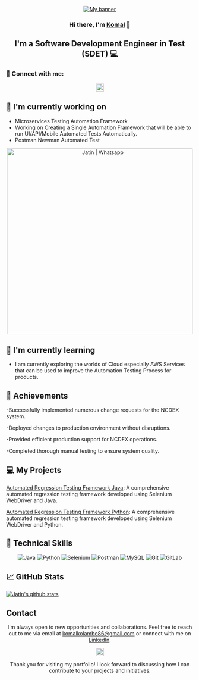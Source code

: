 <p align="center">
  <a href="https://www.linkedin.com/in/komal-kolambe" target="_blank" rel="noreferrer">
    <img src="https://raw.githubusercontent.com/komalKolambe/komalKolambe.github.io/main/images/banner.png" alt="My banner">
  </a>
</p>

<h3 align="center">Hi there, I'm <a href="https://www.linkedin.com/in/komal-kolambe" target="_blank" rel="noreferrer">Komal</a> 👋</h3>

<h2 align="center">I'm a Software Development Engineer in Test (SDET) 💻<!--, Avid Photographer 📸, and Passionate Gardener 🌱--></h2>

### 🤝 Connect with me:

<p align="center">
  <a href="https://www.linkedin.com/in/komal-kolambe/">
    <img src="https://raw.githubusercontent.com/komalKolambe/komalKolambe.github.io/main/images/linkedin.svg" alt="Jatin Shharma | LinkedIn" width="21px"/>
  </a>
  <!--
  <a href="https://instagram.com/tech_with_jatin">
    <img src="https://raw.githubusercontent.com/komalKolambe/komalKolambe.github.io/main/images/instagram.svg" alt="Jatin | Instagram" width="21px"/>
  </a>
  <a href="https://wa.link/8nquvx">
    <img src="https://raw.githubusercontent.com/komalKolambe/komalKolambe.github.io/main/images/whatsapp.png" alt="Jatin | Whatsapp" width="21px"/>
  </a> -->
</p>

<!--
## 🥇 Certifications -->
<!--<p align="center">
  <img src="https://raw.githubusercontent.com/komalKolambe/komalKolambe.github.io/main/images/ISTQB.png" alt="Jatin | ISTQB" width="100 px"/>
  <img src="https://raw.githubusercontent.com/komalKolambe/komalKolambe.github.io/main/images/aws-cp.png" alt="Jatin | AWS-CP" width="100 px"/>
  <img src="https://raw.githubusercontent.com/komalKolambe/komalKolambe.github.io/main/images/aws-dev.png" alt="Jatin | AWS-DEV" width="100 px"/>
  <img src="https://raw.githubusercontent.com/komalKolambe/komalKolambe.github.io/main/images/aws-sa.png" alt="Jatin | AWS-SA" width="100 px"/>
   <img src="https://raw.githubusercontent.com/komalKolambe/komalKolambe.github.io/main/images/ocpjp.png" alt="Jatin | AWS-SA" width="100 px"/>
    <img src="https://raw.githubusercontent.com/komalKolambe/komalKolambe.github.io/main/images/safe.png" alt="Jatin | AWS-SA" width="100 px"/>
     <img src="https://raw.githubusercontent.com/komalKolambe/komalKolambe.github.io/main/images/csm.webp" alt="Jatin | AWS-SA" width="100 px"/>
</p>

<p align="center">💬 If you have any questions or feedback, please don't hesitate to reach out to me!</p> -->

## 🔭 I'm currently working on

- Microservices Testing Automation Framework
- Working on Creating a Single Automation Framework that will be able to run UI/API/Mobile Automated Tests Automatically. 
- Postman Newman Automated Test 
<p align="center">    
<img src="https://raw.githubusercontent.com/komalKolambe/komalKolambe.github.io/main/images/postmanproject.jpg" alt="Jatin | Whatsapp" width="500px"/> </p>

## 🌱 I'm currently learning

- I am currently exploring the worlds of Cloud especially AWS Services that can be used to improve the Automation Testing Process for products. 


## 🥇 Achievements

-Successfully implemented numerous change requests for the NCDEX system.
<!--<b>20% improvement in overall software stability and performance</b> -->

-Deployed changes to production environment without disruptions.  
<!--<b>50% decrease in test execution time and a 25% increase in test
coverage </b> -->

-Provided efficient production support for NCDEX operations.
<!--<b> 40% reduction in manual testing time and a 25% increase
in test coverage</b> -->

-Completed thorough manual testing to ensure system quality.

<!--
## 💻 Framework WalkThrough
[![Test Automation Framework Video](https://raw.githubusercontent.com/komalKolambe/komalKolambe.github.io/main/images/thumbnail.jpg)](https://youtu.be/BCaqX6XCKhw) -->


## 💻 My Projects 
<!--
[![Readme Card](https://github-readme-stats.vercel.app/api/pin/?username=komalKolambe&repo=AutomationFramework)](https://github.com/komalKolambe/AutomationFramework) -->

[Automated Regression Testing Framework Java](https://github.com/komalKolambe/): A comprehensive automated regression testing framework developed using Selenium WebDriver and Java.

[Automated Regression Testing Framework Python](https://github.com/komalKolambe/): A comprehensive automated regression testing framework developed using Selenium WebDriver and Python.


## 💼 Technical Skills

<p align="center">
  <img src="https://img.shields.io/badge/Java-007396?style=for-the-badge&logo=java&logoColor=white" alt="Java">
  <img src="https://img.shields.io/badge/Python-3776AB?style=for-the-badge&logo=python&logoColor=white" alt="Python"> 
 <!-- <img src="https://img.shields.io/badge/JavaScript-F7DF1E?style=for-the-badge&logo=javascript&logoColor=black" alt="JavaScript"> -->
  <img src="https://img.shields.io/badge/Selenium-43B02A?style=for-the-badge&logo=selenium&logoColor=white" alt="Selenium">
  <img src="https://img.shields.io/badge/Postman-FF6C37?style=for-the-badge&logo=postman&logoColor=white" alt="Postman">
  <img src="https://img.shields.io/badge/MySQL-4479A1?style=for-the-badge&logo=mysql&logoColor=white" alt="MySQL">
  <!-- <img src="https://img.shields.io/badge/JMeter-D22128?style=for-the-badge&logo=apache%20jmeter&logoColor=white" alt="JMeter"> -->
  <!-- <img src="https://img.shields.io/badge/Docker-2496ED?style=for-the-badge&logo=docker&logoColor=white" alt="Docker">
  <img src="https://img.shields.io/badge/AWS-232F3E?style=for-the-badge&logo=amazon-aws&logoColor=white" alt="AWS">
  <img src="https://img.shields.io/badge/Azure-0089D6?style=for-the-badge&logo=microsoft-azure&logoColor=white" alt="Azure"> -->
  <img src="https://img.shields.io/badge/Git-F05032?style=for-the-badge&logo=git&logoColor=white" alt="Git">
  <img src="https://img.shields.io/badge/GitLab-FCA121?style=for-the-badge&logo=gitlab&logoColor=white" alt="GitLab">
</p>

## 📈 GitHub Stats 

[![Jatin's github stats](https://github-readme-stats.vercel.app/api?username=komalKolambe)](https://github.com/komalKolambe)


## Contact

<p align="center">I'm always open to new opportunities and collaborations. Feel free to reach out to me via email at <a href="mailto:komalkolambe86@gmail.com">komalkolambe86@gmail.com</a> or connect with me on <a href="https://www.linkedin.com/in/yourprofile">LinkedIn</a>.</p>

<p align="center">
  <a href="https://www.linkedin.com/in/
komal-kolambe/">
    <img src="https://raw.githubusercontent.com/komalKolambe/komalKolambe.github.io/main/images/linkedin.svg" alt="Jatin Shharma | LinkedIn" width="21px"/>
  </a>
 <!-- <a href="https://instagram.com/tech_with_jatin">
    <img src="https://raw.githubusercontent.com/komalKolambe/komalKolambe.github.io/main/images/instagram.svg" alt="Jatin | Instagram" width="21px"/>
  </a>
  <a href="https://wa.link/8nquvx">
    <img src="https://raw.githubusercontent.com/komalKolambe/komalKolambe.github.io/main/images/whatsapp.png" alt="Jatin | Whatsapp" width="21px"/>
  </a> -->
</p>
  

<p align="center">Thank you for visiting my portfolio! I look forward to discussing how I can contribute to your projects and initiatives.</p>
